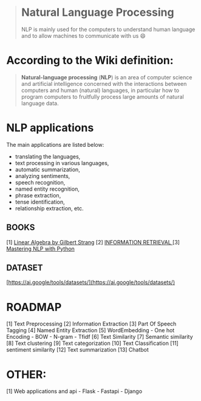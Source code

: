 > # Natural Language Processing
>
> NLP is mainly used for the computers to understand human language and to allow machines to communicate with us 😄

# According to the Wiki definition:

> **Natural-language processing** (**NLP**) is an area of computer science and artificial intelligence concerned with the interactions between computers and human (natural) languages, in particular how to program computers to fruitfully process large amounts of natural language data.

# NLP applications
The main applications are listed below:

* translating the languages,
* text processing in various languages,
* automatic summarization,
* analyzing sentiments,
* speech recognition,
* named entity recognition,
* phrase extraction,
* tense identification,
* relationship extraction, etc.

## BOOKS
[1] <a href="https://math.mit.edu/~gs/linearalgebra/">Linear Algebra by Gilbert Strang</a>
[2] <a href="https://nlp.stanford.edu/IR-book/"> INFORMATION RETRIEVAL </a>
[3] <a href="http://file.allitebooks.com/20160919/Mastering%20Natural%20Language%20Processing%20with%20Python.pdf">Mastering NLP with Python</a>
 

## DATASET
[https://ai.google/tools/datasets/](https://ai.google/tools/datasets/)


# ROADMAP
[1] Text Preprocessing
[2] Information Extraction
[3] Part Of Speech Tagging
[4] Named Entity Extraction
[5] WordEmbedding
    - One hot Encoding
    - BOW
    - N-gram
    - Tfidf
[6] Text Similarity
[7] Semantic similarity
[8] Text clustering
[9] Text categorization
[10] Text Classification
[11] sentiment similarity
[12] Text summarization
[13] Chatbot

# OTHER:
[1] Web applications and api
    - Flask
    - Fastapi
    - Django

